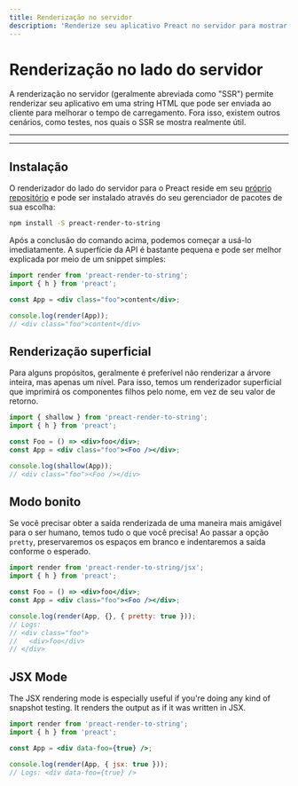 ```yaml
---
title: Renderização no servidor
description: 'Renderize seu aplicativo Preact no servidor para mostrar o conteúdo aos usuários mais rapidamente.'
---
```


# Renderização no lado do servidor

A renderização no servidor (geralmente abreviada como "SSR") permite renderizar seu aplicativo em uma string HTML que pode ser enviada ao cliente para melhorar o tempo de carregamento. Fora isso, existem outros cenários, como testes, nos quais o SSR se mostra realmente útil.

---

<toc></toc>

---

## Instalação

O renderizador do lado do servidor para o Preact reside em seu [próprio repositório](https://github.com/preactjs/preact-render-to-string/) e pode ser instalado através do seu gerenciador de pacotes de sua escolha:

```bash
npm install -S preact-render-to-string
```

Após a conclusão do comando acima, podemos começar a usá-lo imediatamente. A superfície da API é bastante pequena e pode ser melhor explicada por meio de um snippet simples:

```jsx
import render from 'preact-render-to-string';
import { h } from 'preact';

const App = <div class="foo">content</div>;

console.log(render(App));
// <div class="foo">content</div>
```

## Renderização superficial

Para alguns propósitos, geralmente é preferível não renderizar a árvore inteira, mas apenas um nível. Para isso, temos um renderizador superficial que imprimirá os componentes filhos pelo nome, em vez de seu valor de retorno.

```jsx
import { shallow } from 'preact-render-to-string';
import { h } from 'preact';

const Foo = () => <div>foo</div>;
const App = <div class="foo"><Foo /></div>;

console.log(shallow(App));
// <div class="foo"><Foo /></div>
```

## Modo bonito

Se você precisar obter a saída renderizada de uma maneira mais amigável para o ser humano, temos tudo o que você precisa! Ao passar a opção `pretty`, preservaremos os espaços em branco e indentaremos a saída conforme o esperado.

```jsx
import render from 'preact-render-to-string/jsx';
import { h } from 'preact';

const Foo = () => <div>foo</div>;
const App = <div class="foo"><Foo /></div>;

console.log(render(App, {}, { pretty: true }));
// Logs:
// <div class="foo">
//   <div>foo</div>
// </div>
```

## JSX Mode

The JSX rendering mode is especially useful if you're doing any kind of snapshot testing. It renders the output as if it was written in JSX.

```jsx
import render from 'preact-render-to-string';
import { h } from 'preact';

const App = <div data-foo={true} />;

console.log(render(App, { jsx: true }));
// Logs: <div data-foo={true} />
```
